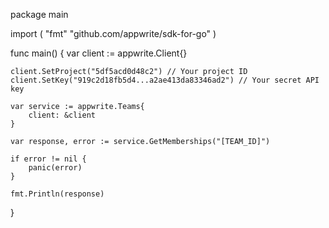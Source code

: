 package main

import (
    "fmt"
    "github.com/appwrite/sdk-for-go"
)

func main() {
    var client := appwrite.Client{}

    client.SetProject("5df5acd0d48c2") // Your project ID
    client.SetKey("919c2d18fb5d4...a2ae413da83346ad2") // Your secret API key

    var service := appwrite.Teams{
        client: &client
    }

    var response, error := service.GetMemberships("[TEAM_ID]")

    if error != nil {
        panic(error)
    }

    fmt.Println(response)
}